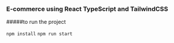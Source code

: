 ### E-commerce using React TypeScript and TailwindCSS

#####to run the project

`npm install`
`npm run start`